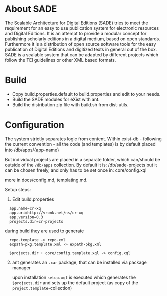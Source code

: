 About SADE
==========

The Scalable Architecture for Digital Editions (SADE) tries to meet the requirement for an easy to use publication system for electronic resources and Digital Editions. It is an attempt to provide a modular concept for publishing scholarly editions in a digital medium, based on open standards. Furthermore it is a distribution of open source software tools for the easy publication of Digital Editions and digitized texts in general out of the box. SADE is a scalable system that can be adapted by different projects which follow the TEI guidelines or other XML based formats.

Build
=====

* Copy build.properties.default to build.properties and edit to your needs.
* Build the SADE modules for eXist with ant.
* Build the distribution zip file with build.sh from dist-utils.

Configuration
=============

The system strictly separates logic from content.
Within exist-db - following the current convention - all the code (and templates) is by default placed into
/db/apps/{app-name}

But individual projects are placed in a separate folder, which can/should be outside of the `/db/apps` collection.
By default it is:
/db/sade-projects
but it can be chosen freely, and only has to be set once in:
core/config.xql

more in docs/config.md, templating.md.

Setup steps:

1. Edit build.properties

  ```
	app.name=cr-xq
	app.uri=http://vronk.net/ns/cr-xq
	app.version=0.3
	projects.dir=cr-projects
  ```

  during build they are used to generate 

  ```	
	repo.template -> repo.xml
	expath-pkg.template.xml -> expath-pkg.xml
	
	$projects.dir + core/config.template.xql -> config.xql
  ```
	
2. ant generates an `.xar` package, that can be installed via package manager 

	upon installation `setup.xql` is executed which generates the `$projects.dir`
	and sets up the default project (as copy of the `project.template`-collection)
	

